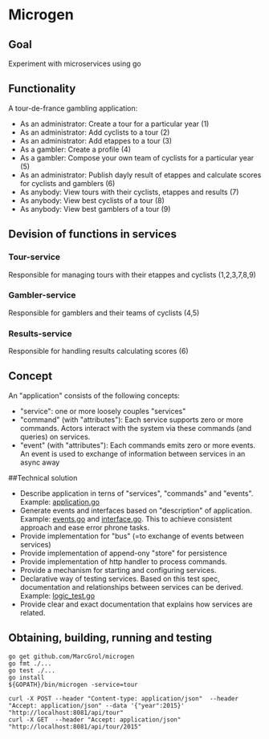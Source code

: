 # Microgen

## Goal
Experiment with microservices using go

## Functionality
A tour-de-france gambling application:
- As an administrator: Create a tour for a particular year (1)
- As an administrator: Add cyclists to a tour (2)
- As an administrator: Add etappes to a tour (3)
- As a gambler: Create a profile (4)
- As a gambler: Compose your own team of cyclists for a particular year (5)
- As an administrator: Publish dayly result of etappes and calculate scores for cyclists and gamblers (6)
- As anybody: View tours with their cyclists, etappes and results (7)
- As anybody: View best cyclists of a tour (8)
- As anybody: View best gamblers of a tour (9)

## Devision of functions in services
### Tour-service
Responsible for managing tours with their etappes and cyclists (1,2,3,7,8,9)

### Gambler-service
Responsible for gamblers and their teams of cyclists (4,5)

### Results-service
Responsible for handling results calculating scores (6)

## Concept
An "application" consists of the following concepts:
 - "service": one or more loosely couples "services"
 - "command" (with "attributes"): Each service supports zero or more commands. Actors interact with the system via these commands (and queries) on services.
 - "event" (with "attributes"): Each commands emits zero or more events. An event is used to exchange of information between services in an async away

##Technical solution
- Describe application in terns of "services", "commands" and "events". Example: [application.go](./application.go)
- Generate events and interfaces based on "description" of application. Example: [events.go](./tourApp/events/events.go) and [interface.go](./tourApp/tour/interface.go). This to achieve consistent approach and ease error phrone tasks.
- Provide implementation for "bus" (=to exchange of events between services)
- Provide implementation of append-ony "store" for persistence
- Provide implementation of http handler to process commands.
- Provide a mechanism for starting and configuring services.
- Declarative way of testing services. Based on this test spec, documentation and relationships between services can be derived. Example: [logic_test.go](./tourApp/tour/logic_test.go)
- Provide clear and exact documentation that explains how services are related.

## Obtaining, building, running and testing

    go get github.com/MarcGrol/microgen
    go fmt ./...
    go test ./...
    go install
    ${GOPATH}/bin/microgen -service=tour
    
    curl -X POST --header "Content-type: application/json"  --header "Accept: application/json" --data '{"year":2015}' "http://localhost:8081/api/tour"
    curl -X GET  --header "Accept: application/json"  "http://localhost:8081/api/tour/2015"
    

